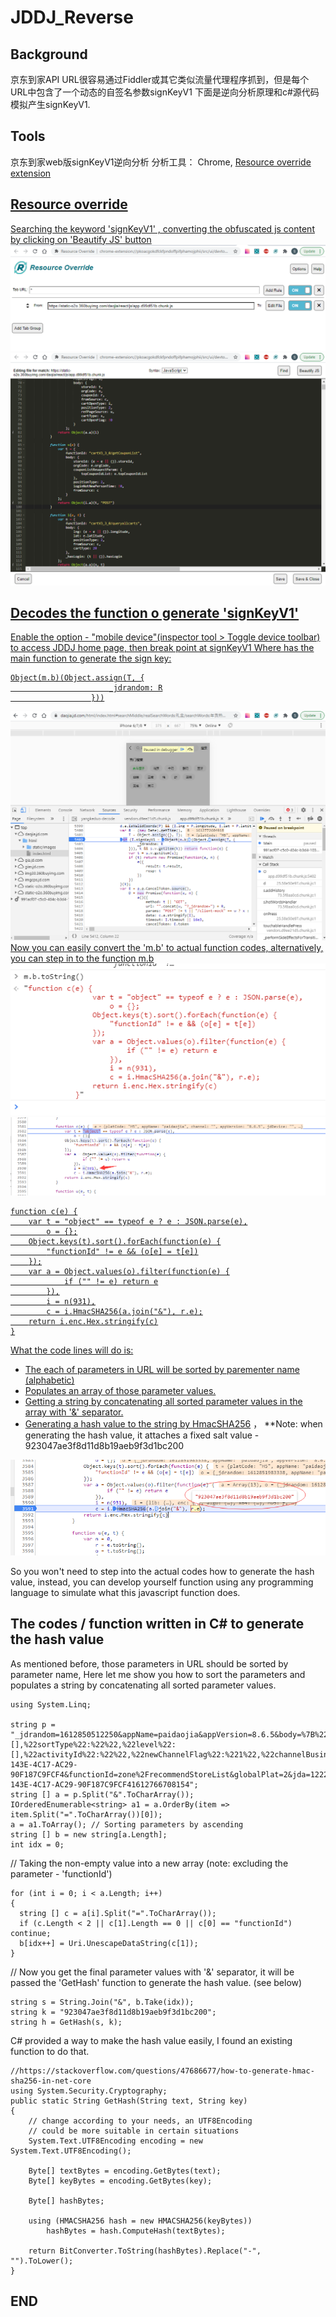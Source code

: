 # JDDJ_Reverse

## Background
京东到家API URL很容易通过Fiddler或其它类似流量代理程序抓到，但是每个URL中包含了一个动态的自签名参数signKeyV1
下面是逆向分析原理和c#源代码模拟产生signKeyV1.

## Tools
京东到家web版signKeyV1逆向分析
分析工具： Chrome, <a href="https://chrome.google.com/webstore/detail/resource-override/pkoacgokdfckfpndoffpifphamojphii">Resource override extension</href>

## Resource override
Searching the keyword 'signKeyV1' , converting the obfuscated js content  by clicking on 'Beautify JS' button
<img src="1.png" />
<img src="1.1.png" />

## Decodes the function o generate 'signKeyV1'
Enable the option - "mobile device"(inspector tool > Toggle device toolbar) to access JDDJ home page, then break point at signKeyV1 
Where has the main function to generate the sign key:
```
Object(m.b)(Object.assign(T, {
                      _jdrandom: R
                  }))
```
<img src="2.png" />
Now you can easily convert the 'm.b' to actual function codes, alternatively, you can step in to the function m.b 
<img src="2.1.png" />
<img src="2.2.png" />

```
function c(e) {
    var t = "object" == typeof e ? e : JSON.parse(e),
        o = {};
    Object.keys(t).sort().forEach(function(e) {
        "functionId" != e && (o[e] = t[e])
    });
    var a = Object.values(o).filter(function(e) {
            if ("" != e) return e
        }),
        i = n(931),
        c = i.HmacSHA256(a.join("&"), r.e);
    return i.enc.Hex.stringify(c)
}
```
What the code lines will do is:

- The each of parameters in URL will be sorted by parementer name (alphabetic)
- Populates an array of those parameter values.
- Getting a string by concatenating all sorted parameter values in the array with '&' separator.
- Generating a hash value to the string by <a href="https://docs.microsoft.com/en-us/dotnet/api/system.security.cryptography.hmacsha256?view=net-5.0">HmacSHA256</a> ，
**Note: when generating the hash value, it attaches a fixed salt value - 923047ae3f8d11d8b19aeb9f3d1bc200 
<img src="2.3.png" />

So you won't need to step into the actual codes how to generate the hash value, 
instead, you can develop yourself function using any programming language to simulate what this javascript function does.

## The codes / function written in C# to generate the hash value
As mentioned before, those parameters in URL should be sorted by parameter name, 
Here let me show you how to sort the parameters and populates a string by concatenating all sorted parameter values.
```
using System.Linq;

string p = "_jdrandom=1612850512250&appName=paidaojia&appVersion=8.6.5&body=%7B%22refPageSource%22:%22newChannelPage%22,%22city%22:%22%E5%AE%89%E9%98%B3%E5%B8%82%22,%22areaCode%22:468,%22longitude%22:114.35015,%22latitude%22:36.105495,%22coordType%22:%222%22,%22address%22:%22%22,%22channelId%22:%224053%22,%22currentPage%22:1,%22pageSize%22:10,%22rankType%22:0,%22lastStoreId%22:%22%22,%22filterTagIds%22:%22%22,%22slideStoreList%22:false,%22venderIndustryType%22:[],%22sortType%22:%22%22,%22level%22:[],%22activityId%22:%22%22,%22newChannelFlag%22:%221%22,%22channelBusiness%22:%2210%22,%22pageSource%22:%22channelStorePage%22,%22ref%22:%22channel%22,%22ctp%22:%22moreStoreList%22%7D&channel=&city_id=468&deviceId=H5_DEV_164A38A8-143E-4C17-AC29-90F187C9FCF4&functionId=zone%2FrecommendStoreList&globalPlat=2&jda=122270672.1612491306560516543669.1612491307.1612745403.1612764992.4&jdDevice=&lat=36.105495&lng=114.35015&platCode=H5&poi=&traceId=H5_DEV_164A38A8-143E-4C17-AC29-90F187C9FCF41612766708154";
string [] a = p.Split("&".ToCharArray());
IOrderedEnumerable<string> a1 = a.OrderBy(item => item.Split("=".ToCharArray())[0]);
a = a1.ToArray(); // Sorting parameters by ascending 
string [] b = new string[a.Length];
int idx = 0;
```
// Taking the non-empty value into a new array (note: excluding the parameter - 'functionId')
```
for (int i = 0; i < a.Length; i++)
{
  string [] c = a[i].Split("=".ToCharArray());
  if (c.Length < 2 || c[1].Length == 0 || c[0] == "functionId") continue;
  b[idx++] = Uri.UnescapeDataString(c[1]);
}
```
// Now you get the final parameter values with '&' separator, it will be passed the 'GetHash' function to generate the hash value. (see below)
```
string s = String.Join("&", b.Take(idx));
string k = "923047ae3f8d11d8b19aeb9f3d1bc200";
string h = GetHash(s, k);
```

C# provided a way to make the hash value easily, I found an existing function to do that.
```
//https://stackoverflow.com/questions/47686677/how-to-generate-hmac-sha256-in-net-core
using System.Security.Cryptography;
public static String GetHash(String text, String key)
{
    // change according to your needs, an UTF8Encoding
    // could be more suitable in certain situations
    System.Text.UTF8Encoding encoding = new System.Text.UTF8Encoding();

    Byte[] textBytes = encoding.GetBytes(text);
    Byte[] keyBytes = encoding.GetBytes(key);

    Byte[] hashBytes;

    using (HMACSHA256 hash = new HMACSHA256(keyBytes))
        hashBytes = hash.ComputeHash(textBytes);

    return BitConverter.ToString(hashBytes).Replace("-", "").ToLower();
}
```

## END
